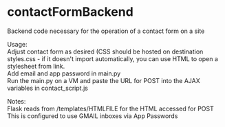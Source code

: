 # contactFormBackend
Backend code necessary for the operation of a contact form on a site

Usage: <br/>
Adjust contact form as desired (CSS should be hosted on destination styles.css - if it doesn't import automatically, you can use HTML to open a stylesheet from link. <br/>
Add email and app password in main.py <br/>
Run the main.py on a VM and paste the URL for POST into the AJAX variables in contact_script.js


Notes:<br/>
Flask reads from /templates/HTMLFILE for the HTML accessed for POST <br/>
This is configured to use GMAIL inboxes via App Passwords  
